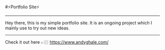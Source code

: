 #⚡️Portfolio Site⚡️

---

Hey there, this is my simple portfolio site. It is an ongoing project which I mainly use to try out new ideas.

---

Check it out here 👉🏼 https://www.andyghale.com/